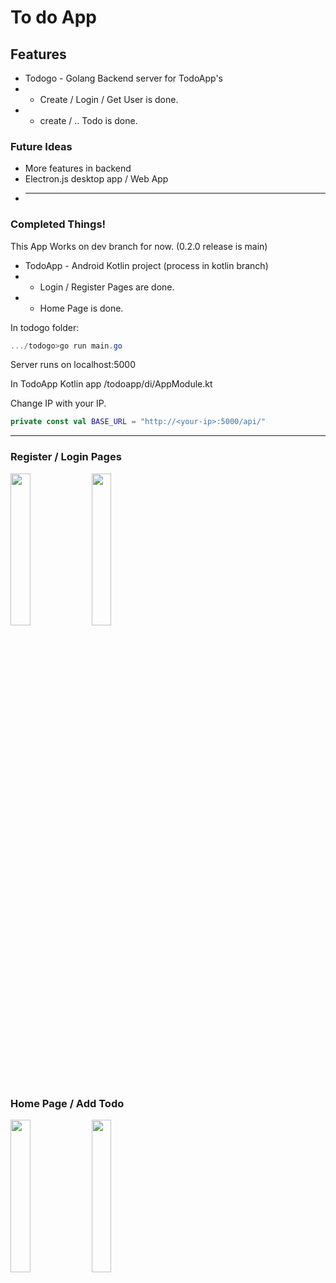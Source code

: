 # To do App
 
## Features
* Todogo - Golang Backend server for TodoApp's
* * Create / Login / Get User is done.
* * create / .. Todo is done.

### Future Ideas
* More features in backend
* Electron.js desktop app / Web App
* ----

### Completed Things!
This App Works on dev branch for now. (0.2.0 release is main)

* TodoApp - Android Kotlin project (process in kotlin branch)
* * Login / Register Pages are done.
* * Home Page is done.

In todogo folder: 
```powershell
.../todogo>go run main.go
```
Server runs on localhost:5000

In TodoApp Kotlin app /todoapp/di/AppModule.kt

Change IP with your IP.

```kotlin
private const val BASE_URL = "http://<your-ip>:5000/api/"
```

----------------------
### Register / Login Pages
<img src="https://github.com/MelihcanSrky/TodoApp/assets/62643822/9c0e1409-62b2-4087-9909-400f3798be2c" width=25% height=25%>
<img src="https://github.com/MelihcanSrky/TodoApp/assets/62643822/21cce221-c0cc-41ac-882c-e73f748d2147" width=25% height=25%>

### Home Page / Add Todo
<img src="https://github.com/MelihcanSrky/TodoApp/assets/62643822/e36b31d7-61d8-45ea-8457-a51ebb370688" width=25% height=25%>
<img src="https://github.com/MelihcanSrky/TodoApp/assets/62643822/a9cc760c-6c3b-428a-acf2-37e2f9d29e39" width=25% height=25%>

